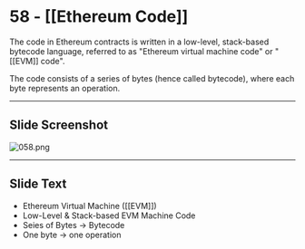 # 58 - [[Ethereum Code]]

The code in Ethereum contracts is written in a low-level, stack-based bytecode language, referred to as "Ethereum virtual machine code" or "[[EVM]] code". 

The code consists of a series of bytes (hence called bytecode), where each byte represents an operation.


___
## Slide Screenshot
![058.png](../images/ethereum101/058.png)
___
## Slide Text
- Ethereum Virtual Machine ([[EVM]])
- Low-Level & Stack-based EVM Machine Code
- Seies of Bytes -> Bytecode
- One byte -> one operation

